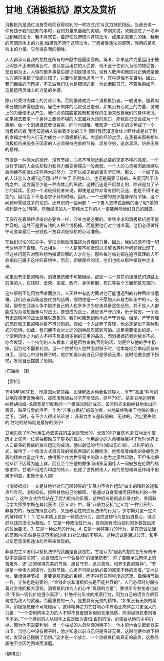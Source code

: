 # [甘地《消极抵抗》原文及赏析](https://www.vrrw.net/wx/12479.html)

消极抵抗是通过自身受难而获得权利的一种方式;它与武力抵抗相反。当我去做一件有违于我的良知的事时，我的力量来自我的灵魂。举例来说，政府通过了一项牵扯到我的法令，我不喜欢它，要迫使政府取消这项法令，如果采取暴力的话，我用的可谓肉体上的力量;如果我不遵守这项法令，宁愿接受违法的惩罚，我用的是灵魂上的力量。它包括自我的牺牲。

人人都承认自我的牺牲在所有的奉献中是最崇高的。再者，如果这种力量运用于被证明是不正确的事业时，也只是运用它的人受苦，他不至于使别人为他的错受苦。至目前为止，人做的很多事最后被证明是错误的。没有人敢声明他绝对正确或是他认为某件事错了便绝对错了，只要他慎重地思考一下，其中道理不言自明。因此，我们面临的问题是，不去做我们认为是错误的事，为此磨砺自己，不管后果如何。这是运用灵魂上的力量的关键。

除非经受过肉体上的苦难训练，否则很难成为一个消极抵抗者。一般说来，随着肉体已被娇养得很虚弱，居住于肉体的心灵也已虚弱，如果没有心灵上的力量，灵魂上的力量便无从产生。我们必须摆脱童婚制和奢侈的生活来改善我们的身体状况。如果我去要求一个身体上萎弱不堪的人去面对大炮的炮口，那我自己便会成为一个笑柄。做一个消极抵抗者很容易，同时也很难。我知道一位14岁的少年成了一个消极抵抗者;我还知道病人在做着类似的工作;同时我还知道身体上强壮或是处于别的幸福之中的人们无力成为一个消极抵抗者。大量的经验之后，在我看来那些想以消极抵抗来服务于国家的人必须保持完美的节操，居贫守穷，追求真理，培养无畏的精神。



节操是一种伟大的德行，没有节操，心灵不可能达到必要的坚定不移的高度。一个没有节操的人会失却毅力和伟力而变得懦夫一般柔弱。一个人的心灵被肉欲束缚以后他便不能做出任何伟大的努力，这可以被无数的事实所证明。那么，一个结了婚的人该怎么办呢?这问题自然产生了;虽则如此，也还是需要节操的。夫妻沉醉于热情之中，这方面至少是一种肉体上的纵欲。这种沉迷是严厉禁止的，除非是为了子孙的延续。但对一个消极抵抗者来说，即使是这种非常有限的沉迷，也是不得不避免的，因为当下不是渴求子孙的时候。因此，一个已婚的男子能够保持节操，这个问题毋需做过多的论述。还有别的一些问题： 一个男人怎样说服他的妻子呢?她的权利是什么?等等。然而渴求加入一项伟大工作的人一定能解除他们自己的困惑。

正像存在着保持贞操的必要性一样，守贫也是必要的。金钱企求和消极抵抗是不能并容的。这并不是要有钱的人把金钱扔掉，而是要他们对金钱冷漠。他们必须做好宁可舍弃最后一分钱也不放弃消极抵抗的心理准备。

在我们讨论的过程中，曾把消极抵抗描述为真理的力量，因此，我们必须不惜一切代价地遵守真理。与此相关，一个人是否不能撒谎以求解救等科学问题就出现了，但这些问题只对那些想为撒谎辩解的人才存在。那些每时每刻都在追寻真理的人不会把自己置于这样的窘境中，而且，即便那样的话，他们也能从那种错误中走出来。

如果没有无畏的精神，消极抵抗便不可能继续。那些一心一意在消极抵抗的道路上前进的人，在钱财、虚荣、亲戚、政府、身体折磨、死亡等各个方面都是无畏的。

这些原则不能因为困难而放弃。人天性中有能力面对他可能遭遇到的各种困难或磨难。我们应该具备这些优良的品质，哪怕你是一个不愿加入非暴力队伍中的人。无疑，那些在武装斗争中锻炼自己的人也多多少少应该具备这些品质。并不是人人都能成为为理想而奋斗的战士。要想成为战士，就应该严守贞操，乐于贫穷。一个没有无畏精神的战士是难以想象的。我们可能想到他不必严守真理，但是，严守真理的品质和无畏的精神是不可分割的。假如一个人放弃了真理，他必定是出于某种形式的恐惧。如此，我们便不会对上述的四种品质感到可怕。这里需要指出的是，一个使用肉体之力的人不得不具备很多别的无用的品质，而消极抵抗者则根本不必。你会发现，一个持剑的人从根本上说是因为害怕;否则的话，剑便会从他的手中扔掉，因为他不需要利剑。当一个拄杖的人忽然面对狮子时，他本能地会举起武器来自卫。当他心中没有狮子时，他才知道以前自己只是侈谈无畏，这时他便会放下拐杖，发现自己摆脱了恐惧。

(石海峻　译)

【赏析】

1948年1月30日，印度国大党领袖、民族解放运动著名领导人、享有“圣雄”称号的甘地在德里做晚祷时，被印度教极右分子开枪暗杀，终年79岁。杀害甘地的刺客纳特胡拉姆-戈德塞是印度教的一个极端派别的成员，该派别完全拒绝甘地发出的善意、和平与爱的呼声。作为“非暴力抵抗”的首创者，甘地最终殉难于枪弹的暴力之下。当时，有不少人得出结论说： 非暴力主义是软弱的、无效的，注定要失败的!甘地的结局就是最好的例子!

甘地失败了吗?他用生命去实践的主张是软弱的、无效的吗?当然不是!甘地比印度历史上任何一位领袖都动员了更多的民众，他用最少的人命牺牲赢得了当时世界上人口最多的民族的独立运动的成功。他以最低的代价(或曰伤亡率)，以和平的方式，摧垮了一个统治方式最有效的殖民帝国的长期统治。他那瘦骨嶙峋的身躯包含着的精神力量之伟大，使得那个作为世界霸主的敌人也为之肃然起敬，不但多次把他从阶下囚尊为座上宾，而且至今把他的塑像同诸多英国伟人一同安放在伦敦的蜡像馆中。甘地不但成为印度的伟人，也成了世界的伟人，他的思想和典范作用不但属于印度，更属于全人类!

《消极抵抗》一文是甘地针对自己所领导的“非暴力不合作运动”做出的精辟论述和热烈号召。消极抵抗，按照甘地自己的解释，“是通过自身受难而获得权利的一种方式”，这种方式恰恰站在了武力抵抗的反面，这种抵抗是彻底非暴力的。美国政治学大师罗尔斯在其代表作《正义论》中，将“非暴力反抗”定义为“一种公开的、非暴力的，既是按照良心的、又是政治性的违反法律的行为”。罗尔斯对这一定义的解释如下： 1. 它从本质上说是一种违法行为，虽然这种行为是出自良心，但必然以违抗法令为基础。2. 它是一种政治性行为，是向拥有政治权利的多数提出来的政治要求。3. 它是一种公开的行为。4. 它是一种非暴力的行为，是在忠诚法律的范围内(虽然是在这范围的边缘上)对法律的不服从。这种忠诚是通过公开、和平以及愿意承担违法的后果来体现的。

非暴力主义者用以抵抗法律的武器是自我牺牲。甘地认为“自我的牺牲在所有的奉献中是最崇高的”，而要想成为一个合格的“消极抵抗者”，除了要能承受肉体上的苦难外，还“必须保持完美的节操，居贫守穷，追求真理，培养无畏的精神”。“节操是一种伟大的德行，没有节操，心灵不可能达到必要的坚定不移的高度。”甘地认为，要想保持节操一定要克服肉欲的束缚，而不得有任何程度的沉迷。像保持节操一样，守贫也是必要的，“金钱企求和消极抵抗是不能并容的”，人们必须时刻保持着对金钱的极大漠视。消极抵抗作为人们心中“真理的力量”，要求所有参加者也必须“不惜一切代价地遵守真理”，杜绝任何形式的撒谎行为，因为自己的谎言会很容易成为敌人的武器。而最重要的一点，是要具有无畏的精神，“如果没有无畏的精神，消极抵抗便不可能继续”。这种精神之力在甘地心中有着比肉体之力更强大的力量：“一个使用肉体之力的人不得不具备很多别的无用品质，而消极抵抗者则根本不必。”“一个持剑的人从根本上说是因为害怕;否则的话，剑便会从他的手中扔掉，因为他不需要利剑。当一个拄杖的人忽然面对狮子时，他本能地会举起武器来自卫。当他心中没有狮子时，他才知道以前自己只是侈谈无畏，这时他便会放下拐杖，发现自己摆脱了恐惧。”这才是一个战士、一个消极抵抗者真正的品质，这些品质绝不会因为困难而消磨。

(柳棋文)

